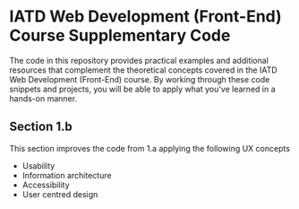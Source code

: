 # IATD Web Development (Front-End) Course Supplementary Code


The code in this repository provides practical examples and additional resources that complement the theoretical concepts covered in the IATD Web Development (Front-End) course. By working through these code snippets and projects, you will be able to apply what you've learned in a hands-on manner.

## Section 1.b 

This section improves the code from 1.a applying the following UX concepts
- Usability
- Information architecture
- Accessibility
- User centred design



